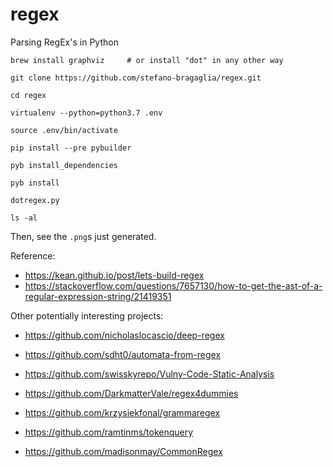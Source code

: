 # regex
Parsing RegEx's in Python
    
    brew install graphviz     # or install "dot" in any other way
    
    git clone https://github.com/stefano-bragaglia/regex.git
    
    cd regex
    
    virtualenv --python=python3.7 .env
    
    source .env/bin/activate
    
    pip install --pre pybuilder
    
    pyb install_dependencies
    
    pyb install 
    
    dotregex.py
    
    ls -al
    
Then, see the `.png`s just generated.
    
Reference:
* https://kean.github.io/post/lets-build-regex
* https://stackoverflow.com/questions/7657130/how-to-get-the-ast-of-a-regular-expression-string/21419351

Other potentially interesting projects:
* https://github.com/nicholaslocascio/deep-regex
* https://github.com/sdht0/automata-from-regex
* https://github.com/swisskyrepo/Vulny-Code-Static-Analysis

* https://github.com/DarkmatterVale/regex4dummies
* https://github.com/krzysiekfonal/grammaregex
* https://github.com/ramtinms/tokenquery
* https://github.com/madisonmay/CommonRegex